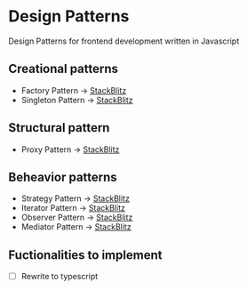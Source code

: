 # Design Patterns
Design Patterns for frontend development written in Javascript

## Creational patterns
* Factory Pattern -> [StackBlitz](https://stackblitz.com/edit/js-nrsjzr)
* Singleton Pattern -> [StackBlitz](https://stackblitz.com/edit/js-dvo9ny)


## Structural pattern
* Proxy Pattern -> [StackBlitz](https://stackblitz.com/edit/js-jed7nx)

## Beheavior patterns
* Strategy Pattern -> [StackBlitz](https://stackblitz.com/edit/js-aweqmg)
* Iterator Pattern -> [StackBlitz](https://stackblitz.com/edit/js-ydnkga)
* Observer Pattern -> [StackBlitz](https://stackblitz.com/edit/js-7xoc3b)
* Mediator Pattern -> [StackBlitz](https://stackblitz.com/edit/js-7xoc3b)

## Fuctionalities to implement

- [ ] Rewrite to typescript
